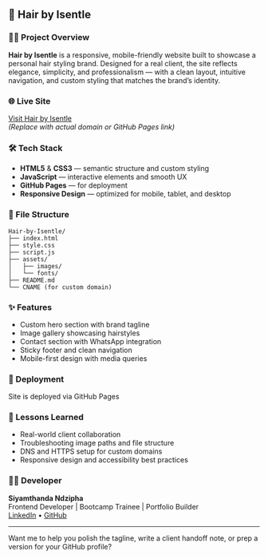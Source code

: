 

## 🧾 Hair by Isentle

### 💇‍♀️ Project Overview
**Hair by Isentle** is a responsive, mobile-friendly website built to showcase a personal hair styling brand. Designed for a real client, the site reflects elegance, simplicity, and professionalism — with a clean layout, intuitive navigation, and custom styling that matches the brand’s identity.

### 🌐 Live Site
[Visit Hair by Isentle](https://your-custom-domain.com)  
*(Replace with actual domain or GitHub Pages link)*

### 🛠️ Tech Stack
- **HTML5** & **CSS3** — semantic structure and custom styling
- **JavaScript** — interactive elements and smooth UX
- **GitHub Pages** — for deployment
- **Responsive Design** — optimized for mobile, tablet, and desktop

### 📁 File Structure
```
Hair-by-Isentle/
├── index.html
├── style.css
├── script.js
├── assets/
│   ├── images/
│   └── fonts/
├── README.md
└── CNAME (for custom domain)
```

### ✨ Features
- Custom hero section with brand tagline
- Image gallery showcasing hairstyles
- Contact section with WhatsApp integration
- Sticky footer and clean navigation
- Mobile-first design with media queries

### 🚀 Deployment
Site is deployed via GitHub Pages  


### 🧠 Lessons Learned
- Real-world client collaboration
- Troubleshooting image paths and file structure
- DNS and HTTPS setup for custom domains
- Responsive design and accessibility best practices

### 🙋‍♂️ Developer
**Siyamthanda Ndzipha**  
Frontend Developer | Bootcamp Trainee | Portfolio Builder  
[LinkedIn](https://www.linkedin.com/in/siyamthanda-ndzipha-b8364a299/) • [GitHub]([#](https://github.com/Ndzipha-devloveper)) 

---

Want me to help you polish the tagline, write a client handoff note, or prep a version for your GitHub profile?
